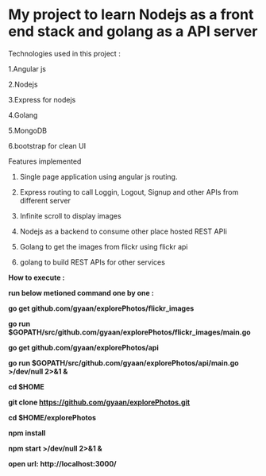 # My project to learn Nodejs as a front end stack and golang as a API server

Technologies used in this project :

1.Angular js 

2.Nodejs 

3.Express for nodejs

4.Golang

5.MongoDB

6.bootstrap for clean UI

Features implemented

1. Single page application using angular js routing.

2. Express routing to call Loggin, Logout, Signup and other APIs from different server

3. Infinite scroll to display images 

4. Nodejs as a backend to consume other place hosted REST APIi  

5. Golang to get the images from flickr using flickr api

6. golang to build REST APIs for other services 

<b>How to execute :<b> 

run below metioned command one by one :

go get github.com/gyaan/explorePhotos/flickr_images

go run $GOPATH/src/github.com/gyaan/explorePhotos/flickr_images/main.go

go get github.com/gyaan/explorePhotos/api

go run $GOPATH/src/github.com/gyaan/explorePhotos/api/main.go  >/dev/null 2>&1 &

cd $HOME

git clone https://github.com/gyaan/explorePhotos.git

cd $HOME/explorePhotos

npm install 

npm start  >/dev/null 2>&1 &
 
open url: http://localhost:3000/	
